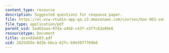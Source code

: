 ```yaml
---
content_type: resource
description: Suggested questions for response paper.
file: https://ol-ocw-studio-app-qa.s3.amazonaws.com/courses/mas-961-seminar-on-deep-engagement-fall-2004/2025d55e8d3bbbca62fcb9e397f769bd_assn02wk03.pdf
file_type: application/pdf
parent_uid: 5ad62aaa-97da-a4b8-c43f-a3ffc62e80e6
resourcetype: Document
title: assn02wk03.pdf
uid: 2025d55e-8d3b-bbca-62fc-b9e397f769bd
---
```

